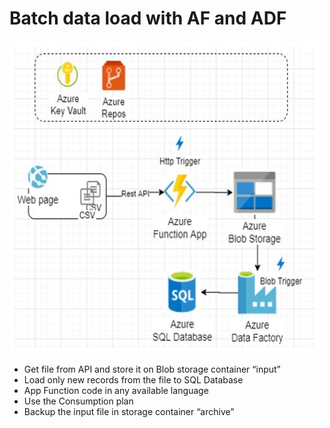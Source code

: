 # Batch data load with AF and ADF

<img src="https://github.com/jedrzej-put/azure-function/blob/main//schema.png" width="500" height="500"  title="Sample Input Image">

- Get file from API and store it on Blob storage container “input”​
- Load only new records from the file to SQL Database​
- App Function code in any available language​
- Use the Consumption plan​
- Backup the input file in storage container “archive”
